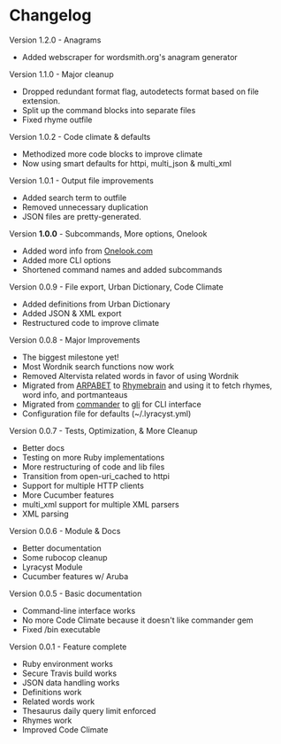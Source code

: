 Changelog
===

Version 1.2.0 - Anagrams
- Added webscraper for wordsmith.org's anagram generator

Version 1.1.0 - Major cleanup
- Dropped redundant format flag, autodetects format based on file extension.
- Split up the command blocks into separate files
- Fixed rhyme outfile

Version 1.0.2 - Code climate & defaults
- Methodized more code blocks to improve climate
- Now using smart defaults for httpi, multi_json & multi_xml

Version 1.0.1 - Output file improvements
- Added search term to outfile
- Removed unnecessary duplication
- JSON files are pretty-generated.

Version **1.0.0** - Subcommands, More options, Onelook
- Added word info from [Onelook.com](http://www.onelook.com/?c=faq)
- Added more CLI options
- Shortened command names and added subcommands

Version 0.0.9 - File export, Urban Dictionary, Code Climate
- Added definitions from Urban Dictionary
- Added JSON & XML export
- Restructured code to improve climate

Version 0.0.8 - Major Improvements
- The biggest milestone yet!
- Most Wordnik search functions now work
- Removed Altervista related words in favor of using Wordnik
- Migrated from [ARPABET](http://arpabet.heroku.com) to [Rhymebrain](http://rhymebrain.com/api.html) and using it to fetch rhymes, word info, and portmanteaus
- Migrated from [commander](http://github.com/visionmedia/commander) to [gli](http://github.com/davetron5000/gli) for CLI interface
- Configuration file for defaults (~/.lyracyst.yml)

Version 0.0.7 - Tests, Optimization, & More Cleanup
- Better docs
- Testing on more Ruby implementations
- More restructuring of code and lib files
- Transition from open-uri_cached to httpi
- Support for multiple HTTP clients
- More Cucumber features
- multi_xml support for multiple XML parsers
- XML parsing

Version 0.0.6 - Module & Docs
- Better documentation
- Some rubocop cleanup
- Lyracyst Module
- Cucumber features w/ Aruba

Version 0.0.5 - Basic documentation
- Command-line interface works
- No more Code Climate because it doesn't like commander gem
- Fixed /bin executable

Version 0.0.1 - Feature complete
- Ruby environment works
- Secure Travis build works
- JSON data handling works
- Definitions work
- Related words work
- Thesaurus daily query limit enforced
- Rhymes work
- Improved Code Climate

